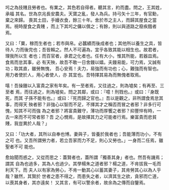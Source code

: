 圬之為技賤且勞者也。有業之，其色若自得者。聽其言，約而盡。問之，王其姓，承福
其名。世為京兆長安農夫。天寶之亂，發人為兵。持弓矢十三年，有官勳，棄之來歸。
喪其土田，手嫚衣食，餘三十年。舍於市之主人，而歸其屋食之當焉。視時屋食之貴賤
，而上下其圬之傭以償之；有餘，則以與道路之廢疾餓者焉。

又曰：「粟，稼而生者也；若市與帛。必蠶績而後成者也；其他所以養生之具，皆待人
力而後完也；吾皆賴之。然人不可遍為，宜乎各致其能以相生也。故君者，理我所以生
者也；而百官者，承君之化者也。任有大小，惟其所能，若器皿焉。食焉而怠其事，必
有天殃，故吾不敢一日舍鏝以嬉。夫鏝易能，可力焉，又誠有功；取其直，雖勞無愧，
吾心安焉！夫力，易強而有功也；心，難強而有智也。用力者使於人，用心者使人，亦
其宜也。吾特擇其易為而無傀者取焉。

嘻！吾操鏝以入富貴之家有年矣。有一至者焉，又往過之，則為墟矣；有再至、三至者
焉，而往過之，則為墟矣。問之其鄰，或曰：『噫！刑戮也。』或曰：『身既死，而其
子孫不能有也。』或曰：『死而歸之官也。』吾以是觀之，非所謂食焉怠其事，而得天
殃者邪？非強心以智而不足，不擇其才之稱否而冒之者邪？非多行可愧，知其不可而強
為之者邪？將富貴難守，薄功而厚饗之者邪？抑豐悴有時，一去一來而不可常者邪？吾
之心憫焉，是故擇其力之可能者行焉。樂富貴而悲貧賤，我豈異於人哉？」

又曰：「功大者，其所以自奉也博。妻與子，皆養於我者也；吾能薄而功小，不有之可
也。又吾所謂勞力者，若立吾家而力不足，則心又勞也。」一身而二任焉，雖聖者不可
能也。

愈始聞而惑之，又從而思之：蓋賢者也，蓋所謂「獨善其身」者也。然吾有譏焉；謂其
自為也過多，其為人也過少。其學楊朱之道者邪？楊之道，不肯拔我一毛而利天下。而
夫人以有家為勞心，不肯一動其心以蓄其妻子，其肯勞其心以為人乎哉？雖然，其賢於
世者之患不得之，而患失之者，以濟其生之欲，貪邪而亡道，以喪其身者，其亦遠矣！
又其言，有可以警余者，故余為之傳而自鑒焉。

